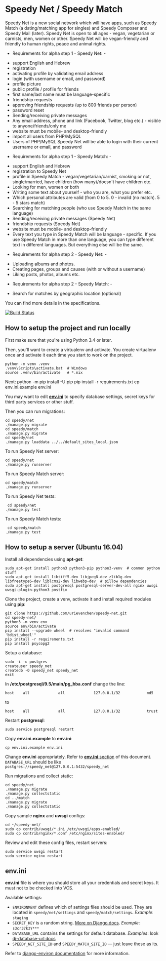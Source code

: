 # Speedy Net / Speedy Match

Speedy Net is a new social network which will have apps, such as Speedy Match (a dating/matching app for singles) and Speedy Composer and Speedy Mail (later). Speedy Net is open to all ages - vegan, vegetarian or carnists, men, women or other. Speedy Net will be vegan-friendly and friendly to human rights, peace and animal rights.

 - Requirements for alpha step 1 - Speedy Net: -

* support English and Hebrew
* registration
* activating profile by validating email address
* login (with username or email, and password)
* profile picture
* public profile / profile for friends
* first name/last name must be language-specific
* friendship requests
* approving friendship requests (up to 800 friends per person)
* password reset
* Sending/receiving private messages
* Any email address, phone and link (Facebook, Twitter, blog etc.) - visible to anyone/friends/only me
* website must be mobile- and desktop-friendly
* import all users from PHP/MySQL
* Users of PHP/MySQL Speedy Net will be able to login with their current username or email, and password

 - Requirements for alpha step 1 - Speedy Match: -

* support English and Hebrew
* registration to Speedy Net
* profile in Speedy Match - vegan/vegetarian/carnist, smoking or not, single/married, have children (how many)/doesn't have children etc.
* Looking for men, women or both
* Writing some text about yourself - who you are, what you prefer etc.
* Which personal attributes are valid (from 0 to 5. 0 - invalid (no match). 5 - 5 stars match)
* Searching for matching people (who use Speedy Match in the same language)
* Sending/receiving private messages (Speedy Net)
* friendship requests (Speedy Net)
* website must be mobile- and desktop-friendly
* Every text you type in Speedy Match will be language - specific. If you use Speedy Match in more than one language, you can type different text in different languages. But everything else will be the same.


 - Requirements for alpha step 2 - Speedy Net: -

* Uploading albums and photos.
* Creating pages, groups and causes (with or without a username)
* Liking posts, photos, albums etc.

 - Requirements for alpha step 2 - Speedy Match: -

* Search for matches by geographic location (optional)


You can find more details in the specifications.

[![Build Status](https://travis-ci.org/urievenchen/speedy-net.svg?branch=master)](https://travis-ci.org/urievenchen/speedy-net)

## How to setup the project and run locally

First make sure that you're using Python 3.4 or later.

Then, you'll want to create a virtualenv and activate. You create virtualenv once and activate it each time you start to work on the project.

    python -m venv .venv
    .venv\Scripts\activate.bat  # Windows
    source .venv/bin/activate   # *.nix

Next:
    python -m pip install -U pip
    pip install -r requirements.txt
    cp env.ini.example env.ini

You may want to edit [**env.ini**](#envini) to specify database settings, secret keys for third party services or other stuff.

Then you can run migrations:

    cd speedy/net
    ./manage.py migrate
    cd speedy/match
    ./manage.py migrate
    cd speedy/net
    ./manage.py loaddata ../../default_sites_local.json

To run Speedy Net server:

    cd speedy/net
    ./manage.py runserver

To run Speedy Match server:

    cd speedy/match
    ./manage.py runserver

To run Speedy Net tests:

     cd speedy/net
    ./manage.py test

To run Speedy Match tests:

     cd speedy/match
    ./manage.py test


## How to setup a server (Ubuntu 16.04)

Install all dependencies using **apt-get**:

    sudo apt-get install python3 python3-pip python3-venv  # common python stuff
    sudo apt-get install libtiff5-dev libjpeg8-dev zlib1g-dev libfreetype6-dev liblcms2-dev libwebp-dev  # pillow dependencies
    sudo apt-get install postgresql postgresql-server-dev-all nginx uwsgi uwsgi-plugin-python3 postfix


Clone the project, create a venv, activate it and install required modules using **pip**:

    git clone https://github.com/urievenchen/speedy-net.git
    cd speedy-net/
    python3 -m venv env
    source env/bin/activate
    pip install --upgrade wheel  # resolves "invalid command 'bdist_wheel'"
    pip install -r requirements.txt
    pip install psycopg2

Setup a database:

    sudo -i -u postgres
    createuser speedy_net
    createdb -O speedy_net speedy_net
    exit

In **/etc/postgresql/9.5/main/pg_hba.conf** change the line:

    host    all             all             127.0.0.1/32            md5

to

    host    all             all             127.0.0.1/32            trust

Restart **postgresql**:

    sudo service postgresql restart

Copy **env.ini.example** to **env.ini**:

    cp env.ini.example env.ini

Change **env.ini** appropriately. Refer to [**env.ini** section](#envini) of this document. `DATABASE_URL` should be like `postgres://speedy_net@127.0.0.1:5432/speedy_net`

Run migrations and collect static:

    cd speedy/net
    ./manage.py migrate
    ./manage.py collectstatic
    cd ../match
    ./manage.py migrate
    ./manage.py collectstatic

Copy sample **nginx** and **uwsgi** configs:

    cd ~/speedy-net/
    sudo cp contrib/uwsgi/*.ini /etc/uwsgi/apps-enabled/
    sudo cp contrib/nginx/*.conf /etc/nginx/sites-enabled/

Review and edit these config files, restart servers:

    sudo service uwsgi restart
    sudo service nginx restart


## env.ini

**env.ini** file is where you should store all your credentials and secret keys. It must not to be checked into VCS.

Available settings:

* `ENVIRONMENT` defines which of settings files should be used. They are located in `speedy/net/settings` and `speedy/match/settings`. *Example*: `staging`
* `SECRET_KEY` is a random string. [More on Django docs](https://docs.djangoproject.com/en/1.9/ref/settings/#secret-key). *Example*: `s3cr37k3Y***`
* `DATABASE_URL` contains the settings for default database. *Examples*: look [dj-database-url docs](https://github.com/kennethreitz/dj-database-url#url-schema)
* `SPEEDY_NET_SITE_ID` and `SPEEDY_MATCH_SITE_ID` — just leave these as its.

Refer to [django-environ documentation](https://django-environ.readthedocs.io/en/latest/) for more information.
